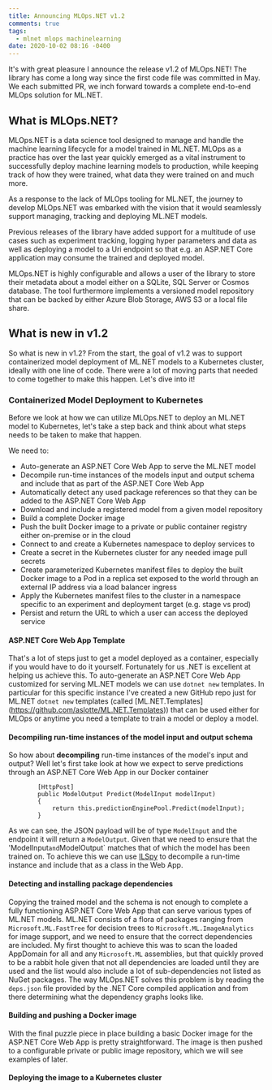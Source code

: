 ```yaml
---
title: Announcing MLOps.NET v1.2
comments: true
tags:
  - mlnet mlops machinelearning
date: 2020-10-02 08:16 -0400
---
```

It's with great pleasure I announce the release v1.2 of MLOps.NET! The library has come a long way since the first code file was committed in May. We each submitted PR, we inch forward towards a complete end-to-end MLOps solution for ML.NET.

## What is MLOps.NET?

MLOps.NET is a data science tool designed to manage and handle the machine learning lifecycle for a model trained in ML.NET. MLOps as a practice has over the last year quickly emerged as a vital instrument to successfully deploy machine learning models to production, while keeping track of how they were trained, what data they were trained on and much more.

As a response to the lack of MLOps tooling for ML.NET, the journey to develop MLOps.NET was embarked with the vision that it would seamlessly support managing, tracking and deploying ML.NET models.

Previous releases of the library have added support for a multitude of use cases such as experiment tracking, logging hyper parameters and data as well as deploying a model to a Uri endpoint so that e.g. an ASP.NET Core application may consume the trained and deployed model. 

MLOps.NET is highly configurable and allows a user of the library to store their metadata about a model either on a SQLite, SQL Server or Cosmos database. The tool furthermore implements a versioned model repository that can be backed by either Azure Blob Storage, AWS S3 or a local file share. 

## What is new in v1.2

So what is new in v1.2? From the start, the goal of v1.2 was to support containerized model deployment of ML.NET models to a Kubernetes cluster, ideally with one line of code. There were a lot of moving parts that needed to come together to make this happen. Let's dive into it! 

### Containerized Model Deployment to Kubernetes

Before we look at how we can utilize MLOps.NET to deploy an ML.NET model to Kubernetes, let's take a step back and think about what steps needs to be taken to make that happen.

We need to:

* Auto-generate an ASP.NET Core Web App to serve the ML.NET model
* Decompile run-time instances of the models input and output schema and include that as part of the ASP.NET Core Web App
* Automatically detect any used package references so that they can be added to the ASP.NET Core Web App
* Download and include a registered model from a given model repository
* Build a complete Docker image
* Push the built Docker image to a private or public container registry either on-premise or in the cloud
* Connect to and create a Kubernetes namespace to deploy services to
* Create a secret in the Kubernetes cluster for any needed image pull secrets
* Create parameterized Kubernetes manifest files to deploy the built Docker image to a Pod in a replica set exposed to the world through an external IP address via a load balancer ingress 
* Apply the Kubernetes manifest files to the cluster in a namespace specific to an experiment and deployment target (e.g. stage vs prod)
* Persist and return the URL to which a user can access the deployed service

#### ASP.NET Core Web App Template
That's a lot of steps just to get a model deployed as a container, especially if you would have to do it yourself. Fortunately for us .NET is excellent at helping us achieve this. To auto-generate an ASP.NET Core Web App customized for serving ML.NET models we can use `dotnet new` templates. In particular for this specific instance I've created a new GitHub repo just for ML.NET `dotnet new` templates (called \[ML.NET.Templates](https://github.com/aslotte/ML.NET.Templates)) that can be used either for MLOps or anytime you need a template to train a model or deploy a model. 

#### Decompiling run-time instances of the model input and output schema
So how about **decompiling** run-time instances of the model's input and output? Well let's first take look at how we expect to serve predictions through an ASP.NET Core Web App in our Docker container

```
        [HttpPost]
        public ModelOutput Predict(ModelInput modelInput)
        {
            return this.predictionEnginePool.Predict(modelInput);
        }
```

As we can see, the JSON payload will be of type `ModelInput` and the endpoint it will return a `ModelOutput`. Given that we need to ensure that the 'ModelInput` and `ModelOutput` matches that of which the model has been trained on. To achieve this we can use [ILSpy](https://github.com/icsharpcode/ILSpy) to decompile a run-time instance and include that as a class in the Web App.

#### Detecting and installing package dependencies
Copying the trained model and the schema is not enough to complete a fully functioning ASP.NET Core Web App that can serve various types of ML.NET models. ML.NET consists of a flora of packages ranging from `Microsoft.ML.FastTree` for decision trees to `Microsoft.ML.ImageAnalytics` for image support, and we need to ensure that the correct dependencies are included. My first thought to achieve this was to scan the loaded AppDomain for all and any `Microsoft.ML` assemblies, but that quickly proved to be a rabbit hole given that not all dependencies are loaded until they are used and the list would also include a lot of sub-dependencies not listed as NuGet packages. The way MLOps.NET solves this problem is by reading the `deps.json` file provided by the .NET Core compiled application and from there determining what the dependency graphs looks like.

#### Building and pushing a Docker image
With the final puzzle piece in place building a basic Docker image for the ASP.NET Core Web App is pretty straightforward. The image is then pushed to a configurable private or public image repository, which we will see examples of later.

#### Deploying the image to a Kubernetes cluster

